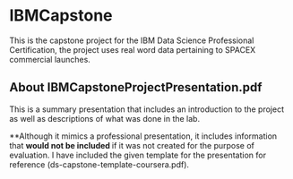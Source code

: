 # IBMCapstone
This is the capstone project for the IBM Data Science Professional Certification, the project uses 
real word data pertaining to SPACEX commercial launches.

## About IBMCapstoneProjectPresentation.pdf 
This is a summary presentation that includes an introduction to 
the project as well as descriptions of what was done in the lab. 

**Although it mimics a professional
presentation, it includes information that <b>would not be included </b>if it was not created for the 
purpose of evaluation. I have included the given template for the presentation for reference
(ds-capstone-template-coursera.pdf). 
